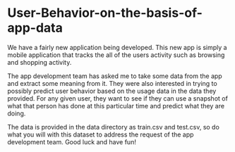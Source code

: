 # User-Behavior-on-the-basis-of-app-data
 We have a fairly new application being developed. This new app is simply a mobile application that tracks the all of the users activity such as browsing and shopping activity.

The app development team has asked me to take some data from the app and extract some meaning from it. They were also interested in trying to possibly predict user behavior based on the usage data in the data they provided. For any given user, they want to see if they can use a snapshot of what that person has done at this particular time and predict what they are doing.

The data is provided in the data directory as train.csv and test.csv, so do what you will with this dataset to address the request of the app development team. Good luck and have fun!
